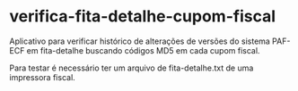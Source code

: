# verifica-fita-detalhe-cupom-fiscal
Aplicativo para verificar histórico de alterações de versões do sistema PAF-ECF em fita-detalhe buscando códigos MD5 em cada cupom fiscal.

Para testar é necessário ter um arquivo de fita-detalhe.txt de uma impressora fiscal. 
